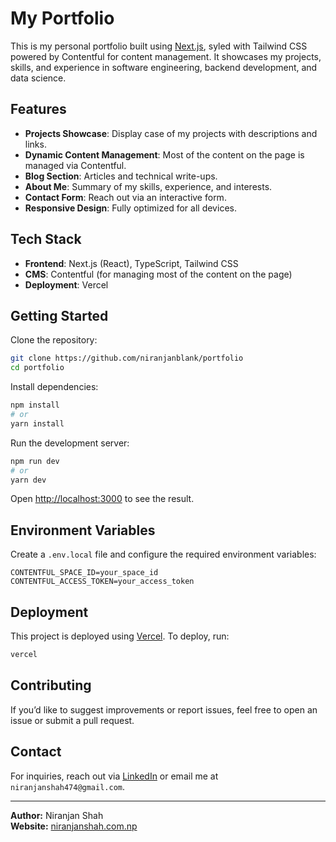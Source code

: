 # My Portfolio

This is my personal portfolio built using [Next.js](https://nextjs.org/), syled with Tailwind CSS  powered by Contentful for content management. It showcases my projects, skills, and experience in software engineering, backend development, and data science.

## Features

- **Projects Showcase**: Display case of my projects with descriptions and links.
- **Dynamic Content Management**: Most of the content on the page is managed via Contentful.
- **Blog Section**: Articles and technical write-ups.
- **About Me**: Summary of my skills, experience, and interests.
- **Contact Form**: Reach out via an interactive form.
- **Responsive Design**: Fully optimized for all devices.

## Tech Stack

- **Frontend**: Next.js (React), TypeScript, Tailwind CSS
- **CMS**: Contentful (for managing most of the content on the page)
- **Deployment**: Vercel

## Getting Started

Clone the repository:

```bash
git clone https://github.com/niranjanblank/portfolio
cd portfolio
```

Install dependencies:

```bash
npm install
# or
yarn install
```

Run the development server:

```bash
npm run dev
# or
yarn dev
```

Open [http://localhost:3000](http://localhost:3000) to see the result.

## Environment Variables

Create a `.env.local` file and configure the required environment variables:

```
CONTENTFUL_SPACE_ID=your_space_id
CONTENTFUL_ACCESS_TOKEN=your_access_token

```

## Deployment

This project is deployed using [Vercel](https://vercel.com/). To deploy, run:

```bash
vercel
```

## Contributing

If you’d like to suggest improvements or report issues, feel free to open an issue or submit a pull request.

## Contact

For inquiries, reach out via [LinkedIn](https://www.linkedin.com/in/niranjan-shah/) or email me at `niranjanshah474@gmail.com`.

---

**Author:** Niranjan Shah\
**Website:** [niranjanshah.com.np](https://www.niranjanshah.com.np/)
